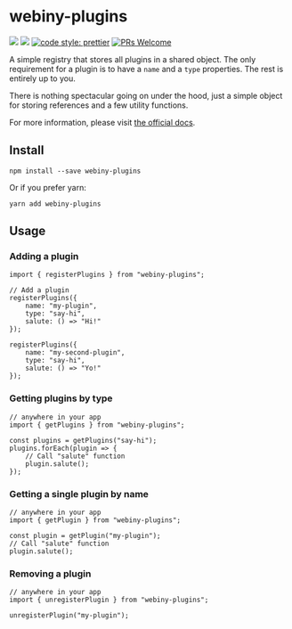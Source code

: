 # webiny-plugins
[![](https://img.shields.io/npm/dw/webiny-plugins.svg)](https://www.npmjs.com/package/webiny-plugins) 
[![](https://img.shields.io/npm/v/webiny-plugins.svg)](https://www.npmjs.com/package/webiny-plugins)
[![code style: prettier](https://img.shields.io/badge/code_style-prettier-ff69b4.svg?style=flat-square)](https://github.com/prettier/prettier)
[![PRs Welcome](https://img.shields.io/badge/PRs-welcome-brightgreen.svg?style=flat-square)](http://makeapullrequest.com)

A simple registry that stores all plugins in a shared object.
The only requirement for a plugin is to have a `name` and a `type` properties. 
The rest is entirely up to you.

There is nothing spectacular going on under the hood, just a simple 
object for storing references and a few utility functions.

For more information, please visit [the official docs](https://docs.webiny.com/docs/developer-tutorials/plugins-crash-course).
  
## Install
```
npm install --save webiny-plugins
```

Or if you prefer yarn: 
```
yarn add webiny-plugins
```

## Usage

### Adding a plugin
```
import { registerPlugins } from "webiny-plugins";

// Add a plugin
registerPlugins({
    name: "my-plugin",
    type: "say-hi",
    salute: () => "Hi!"
});

registerPlugins({
    name: "my-second-plugin",
    type: "say-hi",
    salute: () => "Yo!"
});
```

### Getting plugins by type
```
// anywhere in your app
import { getPlugins } from "webiny-plugins";

const plugins = getPlugins("say-hi");
plugins.forEach(plugin => {
    // Call "salute" function
    plugin.salute();
});
```

### Getting a single plugin by name
```
// anywhere in your app
import { getPlugin } from "webiny-plugins";

const plugin = getPlugin("my-plugin");
// Call "salute" function
plugin.salute();
```

### Removing a plugin
```
// anywhere in your app
import { unregisterPlugin } from "webiny-plugins";

unregisterPlugin("my-plugin");
```

